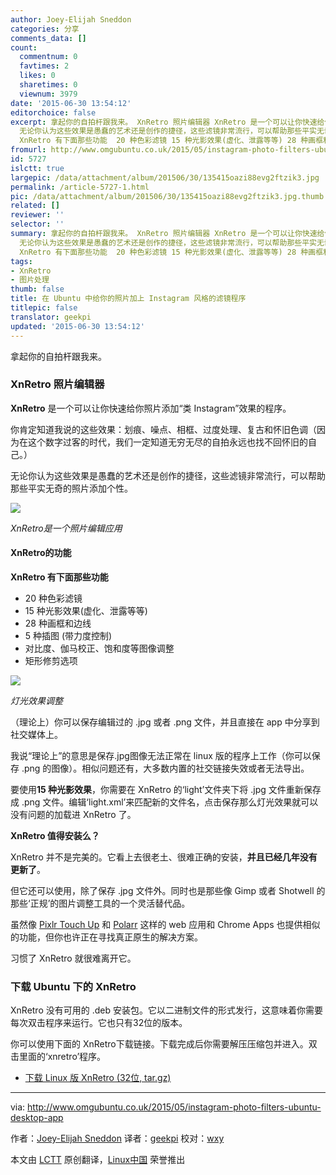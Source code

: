 ```yaml
---
author: Joey-Elijah Sneddon
categories: 分享
comments_data: []
count:
  commentnum: 0
  favtimes: 2
  likes: 0
  sharetimes: 0
  viewnum: 3979
date: '2015-06-30 13:54:12'
editorchoice: false
excerpt: 拿起你的自拍杆跟我来。 XnRetro 照片编辑器 XnRetro 是一个可以让你快速给你照片添加类 Instagram效果的程序。 你肯定知道我说的这些效果：划痕、噪点、相框、过度处理、复古和怀旧色调（因为在这个数字过客的时代，我们一定知道无穷无尽的自拍永远也找不回怀旧的自己。）
  无论你认为这些效果是愚蠢的艺术还是创作的捷径，这些滤镜非常流行，可以帮助那些平实无奇的照片添加个性。  XnRetro是一个照片编辑应用 XnRetro的功能
  XnRetro 有下面那些功能  20 种色彩滤镜 15 种光影效果(虚化、泄露等等) 28 种画框和边线 5 种插图 (带力度控制
fromurl: http://www.omgubuntu.co.uk/2015/05/instagram-photo-filters-ubuntu-desktop-app
id: 5727
islctt: true
largepic: /data/attachment/album/201506/30/135415oazi88evg2ftzik3.jpg
permalink: /article-5727-1.html
pic: /data/attachment/album/201506/30/135415oazi88evg2ftzik3.jpg.thumb.jpg
related: []
reviewer: ''
selector: ''
summary: 拿起你的自拍杆跟我来。 XnRetro 照片编辑器 XnRetro 是一个可以让你快速给你照片添加类 Instagram效果的程序。 你肯定知道我说的这些效果：划痕、噪点、相框、过度处理、复古和怀旧色调（因为在这个数字过客的时代，我们一定知道无穷无尽的自拍永远也找不回怀旧的自己。）
  无论你认为这些效果是愚蠢的艺术还是创作的捷径，这些滤镜非常流行，可以帮助那些平实无奇的照片添加个性。  XnRetro是一个照片编辑应用 XnRetro的功能
  XnRetro 有下面那些功能  20 种色彩滤镜 15 种光影效果(虚化、泄露等等) 28 种画框和边线 5 种插图 (带力度控制
tags:
- XnRetro
- 图片处理
thumb: false
title: 在 Ubuntu 中给你的照片加上 Instagram 风格的滤镜程序
titlepic: false
translator: geekpi
updated: '2015-06-30 13:54:12'
---
```


拿起你的自拍杆跟我来。


### XnRetro 照片编辑器


**XnRetro** 是一个可以让你快速给你照片添加“类 Instagram”效果的程序。


你肯定知道我说的这些效果：划痕、噪点、相框、过度处理、复古和怀旧色调（因为在这个数字过客的时代，我们一定知道无穷无尽的自拍永远也找不回怀旧的自己。）


无论你认为这些效果是愚蠢的艺术还是创作的捷径，这些滤镜非常流行，可以帮助那些平实无奇的照片添加个性。


![](/data/attachment/album/201506/30/135415oazi88evg2ftzik3.jpg)


*XnRetro是一个照片编辑应用*


#### XnRetro的功能


**XnRetro 有下面那些功能**


* 20 种色彩滤镜
* 15 种光影效果(虚化、泄露等等)
* 28 种画框和边线
* 5 种插图 (带力度控制)
* 对比度、伽马校正、饱和度等图像调整
* 矩形修剪选项


![](/data/attachment/album/201506/30/135416ubia3vbpwixqnwdy.png)


*灯光效果调整*


（理论上）你可以保存编辑过的 .jpg 或者 .png 文件，并且直接在 app 中分享到社交媒体上。


我说“理论上”的意思是保存.jpg图像无法正常在 linux 版的程序上工作（你可以保存 .png 的图像）。相似问题还有，大多数内置的社交链接失效或者无法导出。


要使用**15 种光影效果**，你需要在 XnRetro 的‘light’文件夹下将 .jpg 文件重新保存成 .png 文件。编辑‘light.xml’来匹配新的文件名，点击保存那么灯光效果就可以没有问题的加载进 XnRetro 了。


**XnRetro 值得安装么？**


XnRetro 并不是完美的。它看上去很老土、很难正确的安装，**并且已经几年没有更新了**。


但它还可以使用，除了保存 .jpg 文件外。同时也是那些像 Gimp 或者 Shotwell 的那些‘正规’的图片调整工具的一个灵活替代品。


虽然像 [Pixlr Touch Up](http://www.omgchrome.com/?s=pixlr) 和 [Polarr](http://www.omgchrome.com/the-best-chrome-apps-of-2014/) 这样的 web 应用和 Chrome Apps 也提供相似的功能，但你也许正在寻找真正原生的解决方案。


习惯了 XnRetro 就很难离开它。


### 下载 Ubuntu 下的 XnRetro


XnRetro 没有可用的 .deb 安装包。它以二进制文件的形式发行，这意味着你需要每次双击程序来运行。它也只有32位的版本。


你可以使用下面的 XnRetro下载链接。下载完成后你需要解压压缩包并进入。双击里面的‘xnretro’程序。


* [下载 Linux 版 XnRetro (32位, tar.gz)](http://www.xnview.com/en/xnretro/#downloads)




---


via: <http://www.omgubuntu.co.uk/2015/05/instagram-photo-filters-ubuntu-desktop-app>


作者：[Joey-Elijah Sneddon](https://plus.google.com/117485690627814051450/?rel=author) 译者：[geekpi](https://github.com/geekpi) 校对：[wxy](https://github.com/wxy)


本文由 [LCTT](https://github.com/LCTT/TranslateProject) 原创翻译，[Linux中国](https://linux.cn/) 荣誉推出